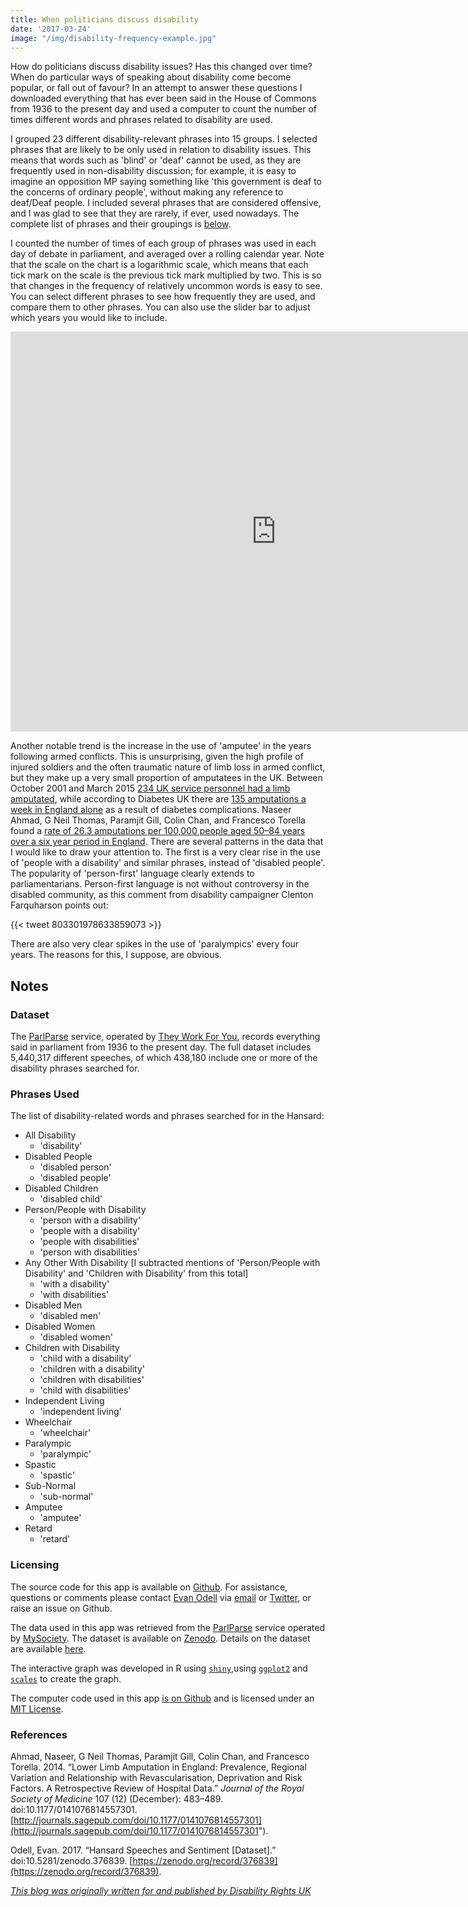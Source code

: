 ```yaml
---
title: When politicians discuss disability
date: '2017-03-24'
image: "/img/disability-frequency-example.jpg"
---
```


How do politicians discuss disability issues? Has this changed over time? When do particular ways of speaking about disability come become popular, or fall out of favour? In an attempt to answer these questions I downloaded everything that has ever been said in the House of Commons from 1936 to the present day and used a computer to count the number of times different words and phrases related to disability are used.

I grouped 23 different disability-relevant phrases into 15 groups. I selected phrases that are likely to be only used in relation to disability issues. This means that words such as 'blind' or 'deaf' cannot be used, as they are frequently used in non-disability discussion; for example, it is easy to imagine an opposition MP saying something like 'this government is deaf to the concerns of ordinary people', without making any reference to deaf/Deaf people. I included several phrases that are considered offensive, and I was glad to see that they are rarely, if ever, used nowadays. The complete list of phrases and their groupings is [below](#word_list).

I counted the number of times of each group of phrases was used in each day of debate in parliament, and averaged over a rolling calendar year. Note that the scale on the chart is a logarithmic scale, which means that each tick mark on the scale is the previous tick mark multiplied by two. This is so that changes in the frequency of relatively uncommon words is easy to see. You can select different phrases to see how frequently they are used, and compare them to other phrases. You can also use the slider bar to adjust which years you would like to include.

<iframe src="https://disabilityrightsuk.shinyapps.io/disability-frequency-druk/" style="border:0px #ffffff none;" name="myiFrame" scrolling="no" marginheight="0px" marginwidth="0px" allowfullscreen="" frameborder="0" height="640px" width="850px"></iframe>

Another notable trend is the increase in the use of 'amputee' in the years following armed conflicts. This is unsurprising, given the high profile of injured soldiers and the often traumatic nature of limb loss in armed conflict, but they make up a very small proportion of amputatees in the UK. Between October 2001 and March 2015 [234 UK service personnel had a limb amputated](https://www.gov.uk/government/uploads/system/uploads/attachment_data/file/449400/AnnexA_20150730_DAY-RELEASE_Quarterly_Afghanistan_Iraq_Amputation_Statistics.pdf), while according to Diabetes UK there are [135 amputations a week in England alone](https://www.diabetes.org.uk/about_us/news/more-than-135-diabetes-amputations-every-week/) as a result of diabetes complications. Naseer Ahmad, G Neil Thomas, Paramjit Gill, Colin Chan, and Francesco Torella <span class="citation"></span>found a [rate of 26.3 amputations per 100,000 people aged 50–84 years over a six year period in England](http://journals.sagepub.com/doi/10.1177/0141076814557301).
There are several patterns in the data that I would like to draw your attention to. The first is a very clear rise in the use of 'people with a disability' and similar phrases, instead of 'disabled people'. The popularity of 'person-first' language clearly extends to parliamentarians. Person-first language is not without controversy in the disabled community, as this comment from disability campaigner Clenton Farquharson points out:

{{< tweet 803301978633859073 >}}

There are also very clear spikes in the use of 'paralympics' every four years. The reasons for this, I suppose, are obvious.

## Notes

### Dataset

The [ParlParse](http://parser.theyworkforyou.com/) service, operated by [They Work For You](https://www.theyworkforyou.com/), records everything said in parliament from 1936 to the present day. The full dataset includes 5,440,317 different speeches, of which 438,180 include one or more of the disability phrases searched for.

### Phrases Used

The list of disability-related words and phrases searched for in the Hansard:

<a name="word_list"></a>

*   All Disability
    *   'disability'
*   Disabled People
    *   'disabled person'
    *   'disabled people'
*   Disabled Children
    *   'disabled child'
*   Person/People with Disability
    *   'person with a disability'
    *   'people with a disability'
    *   'people with disabilities'
    *   'person with disabilities'
*   Any Other With Disability [I subtracted mentions of 'Person/People with Disability' and 'Children with Disability' from this total]
    *   'with a disability'
    *   'with disabilities'
*   Disabled Men
    *   'disabled men'
*   Disabled Women
    *   'disabled women'
*   Children with Disability
    *   'child with a disability'
    *   'children with a disability'
    *   'children with disabilities'
    *   'child with disabilities'
*   Independent Living
    *   'independent living'
*   Wheelchair
    *   'wheelchair'
*   Paralympic
    *   'paralympic'
*   Spastic
    *   'spastic'
*   Sub-Normal
    *   'sub-normal'
*   Amputee
    *   'amputee'
*   Retard
    *   'retard'

### Licensing

The source code for this app is available on [Github](https://github.com/EvanOdell/disability-frequency). For assistance, questions or comments please contact [Evan Odell](http://evanodell.com) via [email](mailto:evan.odell@disabilityrightsuk.org) or [Twitter](https://twitter.com/evanodell), or raise an issue on Github.

The data used in this app was retrieved from the [ParlParse](https://www.theyworkforyou.com/pwdata/scrapedxml/) service operated by [MySociety](https://www.mysociety.org/). The dataset is available on [Zenodo](https://zenodo.org/record/376839). Details on the dataset are available [here](/datasets/hansard-data/).

The interactive graph was developed in R using [`shiny`](http://shiny.rstudio.com/),using [`ggplot2`](https://cran.r-project.org/package=ggplot2) and [`scales`](https://cran.r-project.org/package=scales) to create the graph.

The computer code used in this app [is on Github](https://github.com/EvanOdell/disability-frequency) and is licensed under an [MIT License](https://github.com/EvanOdell/hansard-sentiment/blob/master/LICENSE).

### References

Ahmad, Naseer, G Neil Thomas, Paramjit Gill, Colin Chan, and Francesco Torella. 2014\. “Lower Limb Amputation in England: Prevalence, Regional Variation and Relationship with Revascularisation, Deprivation and Risk Factors. A Retrospective Review of Hospital Data.” _Journal of the Royal Society of Medicine_ 107 (12) (December): 483–489. doi:10.1177/0141076814557301. [http://journals.sagepub.com/doi/10.1177/0141076814557301](http://journals.sagepub.com/doi/10.1177/0141076814557301").

Odell, Evan. 2017. “Hansard Speeches and Sentiment [Dataset].” doi:10.5281/zenodo.376839. [https://zenodo.org/record/376839](https://zenodo.org/record/376839).

*[This blog was originally written for and published by Disability Rights UK]( https://disabilityrightsuk.blogspot.co.uk/2017/03/how-do-politicians-discuss-disability.html)*
